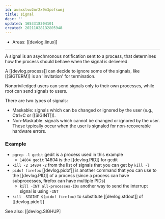```yaml
---
id: awaxslvw2mr2x9m3pofswnj
title: signal
desc: ''
updated: 1653318304101
created: 20211028132805948
---
```


- Areas: [[devlog.linux]]

---

A signal is an asychnronous notification sent to a process, that determines how the process should behave when the signal is delivered.

A [[devlog.process]] can decide to ignore some of the signals, like [[SIGTERM]] is an 'invitation' for termination.

Nonpriviledged users can send signals only to their own processes, while root can send signals to users.

There are two types of signals:

- Maskable: signals which can be changed or ignored by the user (e.g., Ctrl+C or [[SIGINT]]).
- Non-Maskable: signals which cannot be changed or ignored by the user. These typically occur when the user is signaled for non-recoverable hardware errors.

### Example

- `pgrep -l gedit` gedit is a process used in this example
  - `14804 gedit` 14804 is the [[devlog.PID]] for gedit
- `kill -2 14804` `-2` from the list of signals that you can get by `kill -l`
- `pidof firefox` [[devlog.pidof]] is another command that you can use to the [[devlog.PID]] of a process (since a process can have subprocesses, firefox can have multiple PIDs)
  - `kill -INT all-processes-IDs` another way to send the interrupt signal is using `-INT`
- `kill -SIGINT $(pidof firefox)` to substitute [[devlog.stdout]] of [[devlog.pidof]]

See also: [[devlog.SIGHUP]
